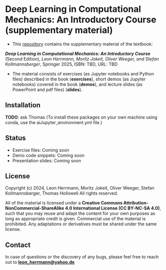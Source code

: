 # Deep Learning in Computational Mechanics: An Introductory Course (supplementary material)
- This [repository](https://github.com/cmpmech/deep-learning-in-computational-mechanics) contains the supplementary material of the textbook:

***Deep Learning in Computational Mechanics: An Introductory Course*** (Second Edition), *Leon Herrmann, Moritz Jokeit, Oliver Weeger, and Stefan Kollmannsberger*, Springer 2025, ISBN: TBD, URL: TBD

- The material consists of exercises (as Jupyter notebooks and Python files) described in the book (**exercises**), short demos (as Jupyter notebooks) covered in the book (**demos**), and lecture slides (as PowerPoint and pdf files) (**slides**). 

## Installation
**TODO**: ask Thomas (To install these packages on your own machine using conda, use the aiJupyter\_environment.yml file.)

## Status
- Exercise files: Coming soon
- Demo code snippets: Coming soon
- Presentation slides: Coming soon

## License
Copyright (c) 2024, Leon Herrmann, Moritz Jokeit, Oliver Weeger, Stefan Kollmannsberger, Thomas Hollowell
All rights reserved.

All of the material is licensed under a **Creative Commons Attribution-NonCommercial-ShareAlike 4.0 International License (CC BY-NC-SA 4.0)**, such that you may reuse and adapt the content for your own purposes as long as appropriate credit is given. Commercial use of the material is prohibited. Any adaptations or derivatives must be shared under the same license.


## Contact
In case of questions or the discovery of any bugs, please feel free to reach out to **leon_herrmann@yahoo.de**
